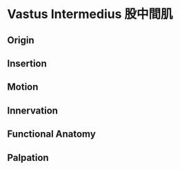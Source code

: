 # Vastus Intermedius 股中間肌
## Origin
## Insertion
## Motion
## Innervation
## Functional Anatomy
## Palpation